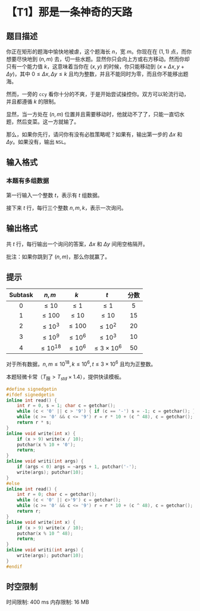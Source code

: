# 【T1】那是一条神奇的天路

## 题目描述

你正在矩形的题海中愉快地被虐，这个题海长 $n$，宽 $m$。你现在在 $(1,1)$ 点，而你想要尽快地到 $(n,m)$ 去，切一些水题。显然你只会向上方或右方移动。然而你却只有一个能力值 $k$，这意味着当你在 $(x,y)$ 的时候，你只能移动到 $(x+\Delta x,y+\Delta y)$，其中 $0\le\Delta x,\Delta y\le k$ 且均为整数，并且不能同时为零，而且你不能移出题海。

然而，一旁的 $\texttt{ccy}$ 看你十分的不爽，于是开始尝试操控你。双方可以轮流行动，并且都遵循 $k$ 的限制。

显然，当一方处在 $(n,m)$ 位置并且需要移动时，他就动不了了，只能一直切水题，然后变菜。这一方就输了。

那么，如果你先行，请问你有没有必胜策略呢？如果有，输出第一步的 $\Delta x$ 和 $\Delta y$。如果没有，输出 `NSL`。

## 输入格式

### 本题有多组数据

第一行输入一个整数 $t$，表示有 $t$ 组数据。

接下来 $t$ 行，每行三个整数 $n,m,k$，表示一次询问。

## 输出格式

共 $t$ 行，每行输出一个询问的答案，$\Delta x$ 和 $\Delta y$ 间用空格隔开。

批注：如果你跳到了 $(n,m)$，那么你就赢了。

## 提示

| Subtask | $n,m$ | $k$ | $t$ | 分数 |
| :----------: | :----------: | :----------: | :----------: | :----------: |
| 0 | $\le10$ | $\le1$ | $\le1$  | $5$ |
| 1 | $\le100$ | $\le10$ | $\le10$  | $15$ |
| 2 | $\le10^3$ | $\le100$ | $\le10^2$  | $20$ |
| 3 | $\le10^9$ | $\le10^6$ | $\le10^3$  | $10$ |
| 4 | $\le10^{18}$ | $\le10^6$ | $\le3\times10^6$  | $50$ |

对于所有数据，$n,m\le10^{18},k\le10^6,t\le3\times10^6$ 且均为正整数。

本题轻微卡常（$T_\text{限}>T_{std}\times1.4$），提供快读模板。

```cpp
#define signedgetin
#ifdef signedgetin
inline int read() {
	int r = 0, s = 1; char c = getchar();
	while (c < '0' || c > '9') { if (c == '-') s = -1; c = getchar(); }
	while (c >= '0' && c <= '9') r = r * 10 + (c ^ 48), c = getchar();
	return r * s;
}
inline void write(int x) {
	if (x > 9) write(x / 10);
	putchar(x % 10 + '0');
	return;
}
inline void writi(int args) {
	if (args < 0) args = ~args + 1, putchar('-');
	write(args); putchar(10);
}
#else
inline int read() {
	int r = 0; char c = getchar();
	while (c < '0' || c>'9') c = getchar();
	while (c >= '0' && c <= '9') r = r * 10 + (c ^ 48), c = getchar();
	return r;
}
inline void write(int x) {
	if (x > 9) write(x / 10);
	putchar(x % 10 ^ 48);
	return;
}
inline void writi(int args) {
	write(args); putchar(10);
}
#endif
```

## 时空限制

时间限制: 400 ms
内存限制: 16 MB
